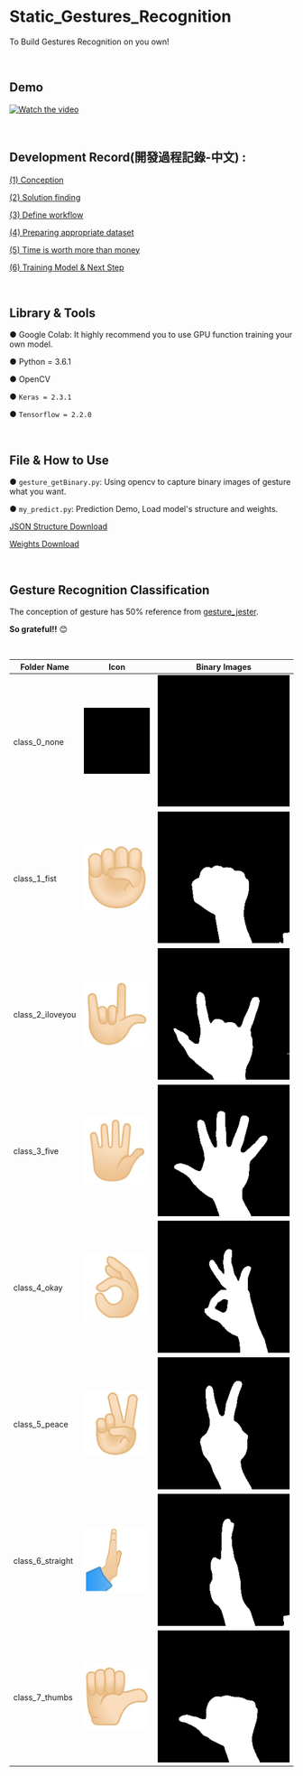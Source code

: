 # Static_Gestures_Recognition

To Build Gestures Recognition on you own! 

&emsp;
&emsp;

## Demo
[![Watch the video](https://img.youtube.com/vi/pOGrIYQsabE/hqdefault.jpg)](https://www.youtube.com/watch?v=pOGrIYQsabE)

&emsp;
&emsp;

## Development Record(開發過程記錄-中文) : 
[(1) Conception](http://iamdavidlai.blogspot.com/2020/12/dlstatic-gestures-recognition-1.html)

[(2) Solution finding](http://iamdavidlai.blogspot.com/2020/12/dlstatic-gestures-recognition-2.html)

[(3) Define workflow](http://iamdavidlai.blogspot.com/2020/11/dlstatic-gestures-recognition3-define.html)

[(4) Preparing appropriate dataset](http://iamdavidlai.blogspot.com/2020/11/dlstatic-gestures-recognition4.html)

[(5) Time is worth more than money](http://iamdavidlai.blogspot.com/2020/11/dlstatic-gestures-recognition5-time-is.html)

[(6) Training Model & Next Step](http://iamdavidlai.blogspot.com/2020/11/dlstatic-gestures-recognition6-training.html)

&emsp;
&emsp;

## Library & Tools
● Google Colab: It highly recommend you to use GPU function training your own model.

● Python = 3.6.1

● OpenCV

● `Keras = 2.3.1`

● `Tensorflow = 2.2.0`

&emsp;
&emsp;

## File & How to Use
● `gesture_getBinary.py`: Using opencv to capture binary images of gesture what you want.

● `my_predict.py`: Prediction Demo, Load model's structure and weights.

[JSON Structure Download](https://drive.google.com/file/d/1zkwMxnMKtcChziVGG22R4vboEBRi2b1r/view?usp=sharing)

[Weights Download](https://drive.google.com/file/d/1MP-mdzV9R8b5lEizOlK3h58SwA-n1MsX/view?usp=sharing )

&emsp;
&emsp;

## Gesture Recognition Classification
The conception of gesture has 50% reference from [gesture_jester](https://github.com/mdylan2/gesture_jester).  

**So grateful!!**     :blush:

&emsp;

|Folder Name|Icon|Binary Images
|---|---|----
|class_0_none|![none](https://raw.githubusercontent.com/iamDavidLai/Static_Gestures_Recognition/main/images/icon/class_0_none_128.jpg)|![none](https://github.com/iamDavidLai/Static_Gestures_Recognition/blob/main/images/my_gesture_7-2/train/class_0_none/1.png)
|class_1_fist|![fist](https://raw.githubusercontent.com/iamDavidLai/Static_Gestures_Recognition/main/images/icon/class_1_fist_128.jpg)|![fist](https://github.com/iamDavidLai/Static_Gestures_Recognition/blob/main/images/my_gesture_7-2/train/class_1_fist/1.png)
|class_2_iloveyou|![Iloveyou](https://raw.githubusercontent.com/iamDavidLai/Static_Gestures_Recognition/main/images/icon/class_2_love-you_128.jpg)|![Iloveyou](https://github.com/iamDavidLai/Static_Gestures_Recognition/blob/main/images/my_gesture_7-2/train/class_2_iloveyou/1.png)
|class_3_five|![five](https://raw.githubusercontent.com/iamDavidLai/Static_Gestures_Recognition/main/images/icon/class_3_five_128.jpg)|![five](https://github.com/iamDavidLai/Static_Gestures_Recognition/blob/main/images/my_gesture_7-2/train/class_3_five/1.png)
|class_4_okay|![okay](https://raw.githubusercontent.com/iamDavidLai/Static_Gestures_Recognition/main/images/icon/class_4_okay_128.jpg)|![okay](https://github.com/iamDavidLai/Static_Gestures_Recognition/blob/main/images/my_gesture_7-2/train/class_4_okay/1.png)
|class_5_peace|![peace](https://raw.githubusercontent.com/iamDavidLai/Static_Gestures_Recognition/main/images/icon/class_5_peace_128.jpg)|![peace](https://github.com/iamDavidLai/Static_Gestures_Recognition/blob/main/images/my_gesture_7-2/train/class_5_peace/1.png)
|class_6_straight|![straight](https://raw.githubusercontent.com/iamDavidLai/Static_Gestures_Recognition/main/images/icon/class_6_straight_128.jpg)|![straight](https://github.com/iamDavidLai/Static_Gestures_Recognition/blob/main/images/my_gesture_7-2/train/class_6_straight/1.png)
|class_7_thumbs|![thumbs](https://raw.githubusercontent.com/iamDavidLai/Static_Gestures_Recognition/main/images/icon/class_7_thumbs_128.jpg)|![thumbs](https://github.com/iamDavidLai/Static_Gestures_Recognition/blob/main/images/my_gesture_7-2/train/class_7_thumbs/1.png)


&emsp;
&emsp;



